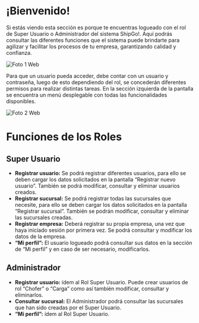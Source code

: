 # ¡Bienvenido! 

Si estás viendo esta sección es porque te encuentras logueado con el rol de Super Usuario o Administrador del sistema ShipGo!. Aquí podrás consultar las diferentes funciones que el sistema puede brindarte para agilizar y facilitar los procesos de tu empresa, garantizando calidad y confianza. 

![Foto 1 Web](https://i.imgur.com/rsbXD57.png)

Para que un usuario pueda acceder, debe contar con un usuario y contraseña, luego de esto dependiendo del rol, se concederán diferentes permisos para realizar distintas tareas. 
En la sección izquierda de la pantalla se encuentra un menú desplegable con todas las funcionalidades disponibles.

![Foto 2 Web](https://i.imgur.com/XGeudrF.png)

# Funciones de los Roles

## Super Usuario

- **Registrar usuario:** Se podrá registrar diferentes usuarios, para ello se deben cargar los datos solicitados en la pantalla “Registrar nuevo usuario”. También se podrá modificar, consultar y eliminar usuarios creados.
- **Registrar sucursal:** Se podrá registrar todas las sucursales que necesite, para ello se deben cargar los datos solicitados en la pantalla “Registrar sucursal”. También se podrán modificar, consultar y eliminar las sucursales creadas.
- **Registrar empresa:** Deberá registrar su propia empresa, una vez que haya iniciado sesión por primera vez. Se podrá consultar y modificar los datos de la empresa.
- **“Mi perfil”:** El usuario logueado podrá consultar sus datos en la sección de “Mi perfil” y en caso de ser necesario, modificarlos. 

## Administrador

- **Registrar usuario:** ídem al Rol Super Usuario. Puede crear usuarios de rol “Chofer” o “Carga” como así también modificar, consultar y eliminarlos. 
- **Consultar sucursal:** El Administrador podrá consultar las sucursales que han sido creadas por el Super Usuario. 
- **“Mi perfil”:** ídem al Rol Super Usuario. 
